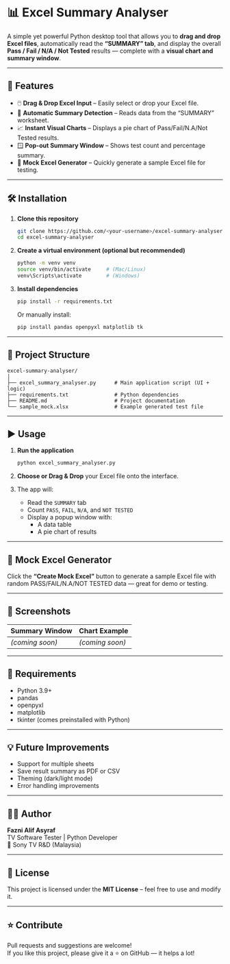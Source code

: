 # 📊 Excel Summary Analyser

A simple yet powerful Python desktop tool that allows you to **drag and drop Excel files**, automatically read the **“SUMMARY” tab**, and display the overall **Pass / Fail / N/A / Not Tested** results — complete with a **visual chart and summary window**.

---

## 🚀 Features

- 🖱️ **Drag & Drop Excel Input** – Easily select or drop your Excel file.
- 📑 **Automatic Summary Detection** – Reads data from the “SUMMARY” worksheet.
- 📈 **Instant Visual Charts** – Displays a pie chart of Pass/Fail/N.A/Not Tested results.
- 🪟 **Pop-out Summary Window** – Shows test count and percentage summary.
- 🧪 **Mock Excel Generator** – Quickly generate a sample Excel file for testing.

---

## 🛠️ Installation

1. **Clone this repository**
   ```bash
   git clone https://github.com/<your-username>/excel-summary-analyser.git
   cd excel-summary-analyser
   ```

2. **Create a virtual environment (optional but recommended)**
   ```bash
   python -m venv venv
   source venv/bin/activate     # (Mac/Linux)
   venv\Scripts\activate        # (Windows)
   ```

3. **Install dependencies**
   ```bash
   pip install -r requirements.txt
   ```

   Or manually install:
   ```bash
   pip install pandas openpyxl matplotlib tk
   ```

---

## 📂 Project Structure

```
excel-summary-analyser/
│
├── excel_summary_analyser.py      # Main application script (UI + logic)
├── requirements.txt               # Python dependencies
├── README.md                      # Project documentation
└── sample_mock.xlsx               # Example generated test file
```

---

## ▶️ Usage

1. **Run the application**
   ```bash
   python excel_summary_analyser.py
   ```

2. **Choose or Drag & Drop** your Excel file onto the interface.

3. The app will:
   - Read the `SUMMARY` tab
   - Count `PASS`, `FAIL`, `N/A`, and `NOT TESTED`
   - Display a popup window with:
     - A data table
     - A pie chart of results

---

## 🧩 Mock Excel Generator

Click the **“Create Mock Excel”** button to generate a sample Excel file with random PASS/FAIL/N.A/NOT TESTED data — great for demo or testing.

---

## 📸 Screenshots

| Summary Window | Chart Example |
|----------------|----------------|
| *(coming soon)* | *(coming soon)* |

---

## 🧠 Requirements

- Python 3.9+
- pandas
- openpyxl
- matplotlib
- tkinter (comes preinstalled with Python)

---

## 💡 Future Improvements

- Support for multiple sheets
- Save result summary as PDF or CSV
- Theming (dark/light mode)
- Error handling improvements

---

## 👨‍💻 Author

**Fazni Alif Asyraf**  
TV Software Tester | Python Developer  
📍 Sony TV R&D (Malaysia)

---

## 🪪 License

This project is licensed under the **MIT License** – feel free to use and modify it.

---

## ⭐ Contribute

Pull requests and suggestions are welcome!  
If you like this project, please give it a ⭐ on GitHub — it helps a lot!
